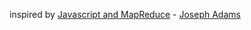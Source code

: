 inspired by [Javascript and MapReduce](http://jcla1.com/blog/javascript-mapreduce/) - [Joseph Adams](http://jcla1.com/)